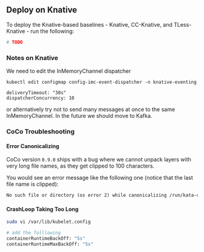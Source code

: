 ## Deploy on Knative

To deploy the Knative-based baselines - Knative, CC-Knative, and TLess-Knative -
run the following:

```bash
# TODO
```

### Notes on Knative

We need to edit the InMemoryChannel dispatcher

```
kubectl edit configmap config-imc-event-dispatcher -n knative-eventing

deliveryTimeout: "30s"
dispatcherConcurrency: 10
```

or alternatively try not to send many messages at once to the same InMemoryChannel.
In the future we should move to Kafka.

### CoCo Troubleshooting

#### Error Canonicalizing

CoCo version `0.9.0` ships with a bug where we cannot unpack layers with
very long file names, as they get clipped to 100 characters.

You would see an error message like the following one (notice that the last
file name is clipped):

```txt
No such file or directory (os error 2) while canonicalizing /run/kata-containers/image/layers/sha256_d25f740b6a40d5ed8e32dc0cb536bc333c78add61ebd9c0335b77d2fd0bce256/code/faasm-examples/workflows/finra/knative/target/release/build/rustls-23cc6530a2458bd3/build-scrip
```
#### CrashLoop Taking Too Long

```bash
sudo vi /var/lib/kubelet.config

# add the folllowing
containerRuntimeBackOff: "5s"
containerRuntimeMaxBackOff: "5s"
```

